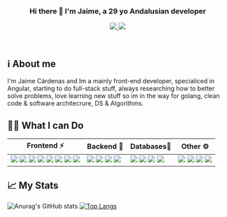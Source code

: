 ### <div align="center" width="200"> Hi there 👋 I'm Jaime, a 29 yo Andalusian developer</div>

<p align="center">
    <a href="mailto:jaime.cardenas176@gmail.com">
        <img src="https://img.shields.io/badge/gmail-%23ff4343.svg?&style=for-the-badge&logo=gmail&logoColor=white" />
    </a>
    <a href="https://twitter.com/Jaime_c7">
        <img src="https://img.shields.io/badge/-Twitter-1ca0f1?style=for-the-badge&labelColor=1ca0f1&logo=twitter&logoColor=white" />
    </a>
</p>
  
<br>

<!--
**JaimeCardenas176/JaimeCardenas176** is a ✨ _special_ ✨ repository because its `README.md` (this file) appears on your GitHub profile.

Here are some ideas to get you started:

- 🔭 I’m currently working on ...
- 🌱 I’m currently learning ...
- 👯 I’m looking to collaborate on ...
- 🤔 I’m looking for help with ...
- 💬 Ask me about ...
- 📫 How to reach me: ...
- 😄 Pronouns: ...
- ⚡ Fun fact: ...
-->
## ℹ About me
I'm Jaime Cárdenas and Im a mainly front-end developer, specialiced in Angular, starting to do full-stack stuff, always researching how to better solve problems,
love learning new stuff so im in the way for golang, clean code & software architecrure, DS & Algorithms.

## 👨‍💻 What I can Do
<table>
  <thead>
    <tr>
      <th>Frontend ⚡</th>
      <th>Backend 🧐</th>
      <th>Databases🌱</th>
      <th>Other ⚙</th>
    </tr>
  </thead>
  <tbody>
    <tr>
      <td>
        <img src="https://img.shields.io/badge/HTML-F4470B?style=for-the-badge&logo=html5&logoColor=white"/>
        <img src="https://img.shields.io/badge/css-264de4?style=for-the-badge&logo=css3&logoColor=white"/>
        <img src="https://img.shields.io/badge/Sass-CC6699?style=for-the-badge&logo=sass&logoColor=white"/>
        <img src="https://img.shields.io/badge/Bootstrap-7952B3?style=for-the-badge&logo=bootstrap&logoColor=white"/>
        <img src="https://img.shields.io/badge/JavaScript-000?style=for-the-badge&logo=javascript&logoColor=F7DF1e"/>
        <img src="https://img.shields.io/badge/TypeScript-007ACC?style=for-the-badge&logo=typescript&logoColor=white"/>
        <img src="https://img.shields.io/badge/Angular-DD0031?style=for-the-badge&logo=angular&logoColor=FFF"/>
        <img src="https://img.shields.io/badge/Ionic-3880ff?style=for-the-badge&logo=ionic&logoColor=white"/>
      </td>
      <td>
        <img src="https://img.shields.io/badge/Node.js-43853D?style=for-the-badge&logo=node.js&logoColor=white"/>
        <img src="https://img.shields.io/badge/Express.js-404D59?style=for-the-badge&logo=express"/>
        <img src="https://img.shields.io/badge/Java-ED8B00?style=for-the-badge&logo=java&logoColor=white"/>
        <img src="https://img.shields.io/badge/Spring%20Boot-67AA3C?style=for-the-badge&logo=springboot&logoColor=white"/>
      </td>
      <td>
        <img src="https://img.shields.io/badge/mongoDB-4DB33D?style=for-the-badge&logo=mongodb&logoColor=white"/>
        <img src="https://img.shields.io/badge/PostgreSQL-316192?style=for-the-badge&logo=postgresql&logoColor=white"/>
        <img src="https://img.shields.io/badge/MySQL-42759C?style=for-the-badge&logo=mysql&logoColor=white"/>
         <img src="https://img.shields.io/badge/redis-DC382C?style=for-the-badge&logo=mysql&logoColor=white"/>
      </td>
      <td>
        <img src="https://img.shields.io/badge/Python-3776AB?style=for-the-badge&logo=python&logoColor=white"/>
        <img style="color: white" src="https://img.shields.io/badge/Go-69d7e4?style=for-the-badge&logo=go&logoColor=ffffff"/>
        <img src="https://img.shields.io/badge/Docker-F7F7F7?style=for-the-badge&logo=docker&logoColor=61DAFB"/>
        <img src="https://img.shields.io/badge/Linux-F7C700?style=for-the-badge&logo=linux&logoColor=black"/>
      </td>
    </tr>
  </tbody>
</table>


## 📈 My Stats
![Anurag's GitHub stats](https://github-readme-stats.vercel.app/api?username=JaimeCardenas176&count_private=true&show_icons=true)
[![Top Langs](https://github-readme-stats.vercel.app/api/top-langs/?username=JaimeCardenas176&layout=compact)](https://github.com/anuraghazra/github-readme-stats)
